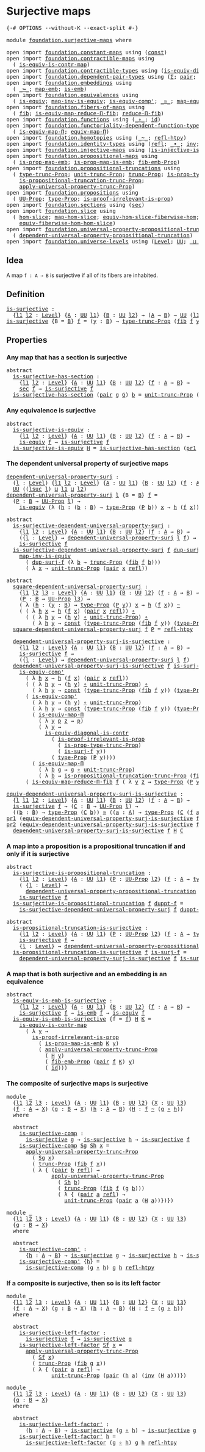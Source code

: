 # Surjective maps

<pre class="Agda"><a id="28" class="Symbol">{-#</a> <a id="32" class="Keyword">OPTIONS</a> <a id="40" class="Pragma">--without-K</a> <a id="52" class="Pragma">--exact-split</a> <a id="66" class="Symbol">#-}</a>

<a id="71" class="Keyword">module</a> <a id="78" href="foundation.surjective-maps.html" class="Module">foundation.surjective-maps</a> <a id="105" class="Keyword">where</a>

<a id="112" class="Keyword">open</a> <a id="117" class="Keyword">import</a> <a id="124" href="foundation.constant-maps.html" class="Module">foundation.constant-maps</a> <a id="149" class="Keyword">using</a> <a id="155" class="Symbol">(</a><a id="156" href="foundation-core.constant-maps.html#203" class="Function">const</a><a id="161" class="Symbol">)</a>
<a id="163" class="Keyword">open</a> <a id="168" class="Keyword">import</a> <a id="175" href="foundation.contractible-maps.html" class="Module">foundation.contractible-maps</a> <a id="204" class="Keyword">using</a>
  <a id="212" class="Symbol">(</a> <a id="214" href="foundation-core.contractible-maps.html#2368" class="Function">is-equiv-is-contr-map</a><a id="235" class="Symbol">)</a>
<a id="237" class="Keyword">open</a> <a id="242" class="Keyword">import</a> <a id="249" href="foundation.contractible-types.html" class="Module">foundation.contractible-types</a> <a id="279" class="Keyword">using</a> <a id="285" class="Symbol">(</a><a id="286" href="foundation.contractible-types.html#7017" class="Function">is-equiv-diagonal-is-contr</a><a id="312" class="Symbol">)</a>
<a id="314" class="Keyword">open</a> <a id="319" class="Keyword">import</a> <a id="326" href="foundation.dependent-pair-types.html" class="Module">foundation.dependent-pair-types</a> <a id="358" class="Keyword">using</a> <a id="364" class="Symbol">(</a><a id="365" href="foundation-core.dependent-pair-types.html#502" class="Record">Σ</a><a id="366" class="Symbol">;</a> <a id="368" href="foundation-core.dependent-pair-types.html#575" class="InductiveConstructor">pair</a><a id="372" class="Symbol">;</a> <a id="374" href="foundation-core.dependent-pair-types.html#592" class="Field">pr1</a><a id="377" class="Symbol">;</a> <a id="379" href="foundation-core.dependent-pair-types.html#604" class="Field">pr2</a><a id="382" class="Symbol">)</a>
<a id="384" class="Keyword">open</a> <a id="389" class="Keyword">import</a> <a id="396" href="foundation.embeddings.html" class="Module">foundation.embeddings</a> <a id="418" class="Keyword">using</a>
  <a id="426" class="Symbol">(</a> <a id="428" href="foundation-core.embeddings.html#1062" class="Function Operator">_↪_</a><a id="431" class="Symbol">;</a> <a id="433" href="foundation-core.embeddings.html#1205" class="Function">map-emb</a><a id="440" class="Symbol">;</a> <a id="442" href="foundation-core.embeddings.html#980" class="Function">is-emb</a><a id="448" class="Symbol">)</a>
<a id="450" class="Keyword">open</a> <a id="455" class="Keyword">import</a> <a id="462" href="foundation.equivalences.html" class="Module">foundation.equivalences</a> <a id="486" class="Keyword">using</a>
  <a id="494" class="Symbol">(</a> <a id="496" href="foundation-core.equivalences.html#1542" class="Function">is-equiv</a><a id="504" class="Symbol">;</a> <a id="506" href="foundation-core.equivalences.html#4173" class="Function">map-inv-is-equiv</a><a id="522" class="Symbol">;</a> <a id="524" href="foundation-core.equivalences.html#7528" class="Function">is-equiv-comp&#39;</a><a id="538" class="Symbol">;</a> <a id="540" href="foundation-core.equivalences.html#1607" class="Function Operator">_≃_</a><a id="543" class="Symbol">;</a> <a id="545" href="foundation-core.equivalences.html#1807" class="Function">map-equiv</a><a id="554" class="Symbol">;</a> <a id="556" href="foundation-core.equivalences.html#7843" class="Function Operator">_∘e_</a><a id="560" class="Symbol">;</a> <a id="562" href="foundation-core.equivalences.html#5707" class="Function">inv-equiv</a><a id="571" class="Symbol">)</a>
<a id="573" class="Keyword">open</a> <a id="578" class="Keyword">import</a> <a id="585" href="foundation.fibers-of-maps.html" class="Module">foundation.fibers-of-maps</a> <a id="611" class="Keyword">using</a>
  <a id="619" class="Symbol">(</a> <a id="621" href="foundation-core.fibers-of-maps.html#928" class="Function">fib</a><a id="624" class="Symbol">;</a> <a id="626" href="foundation.fibers-of-maps.html#2485" class="Function">is-equiv-map-reduce-Π-fib</a><a id="651" class="Symbol">;</a> <a id="653" href="foundation.fibers-of-maps.html#3100" class="Function">reduce-Π-fib</a><a id="665" class="Symbol">)</a>
<a id="667" class="Keyword">open</a> <a id="672" class="Keyword">import</a> <a id="679" href="foundation.functions.html" class="Module">foundation.functions</a> <a id="700" class="Keyword">using</a> <a id="706" class="Symbol">(</a><a id="707" href="foundation-core.functions.html#407" class="Function Operator">_∘_</a><a id="710" class="Symbol">;</a> <a id="712" href="foundation-core.functions.html#309" class="Function">id</a><a id="714" class="Symbol">)</a>
<a id="716" class="Keyword">open</a> <a id="721" class="Keyword">import</a> <a id="728" href="foundation.functoriality-dependent-function-types.html" class="Module">foundation.functoriality-dependent-function-types</a> <a id="778" class="Keyword">using</a>
  <a id="786" class="Symbol">(</a> <a id="788" href="foundation.functoriality-dependent-function-types.html#3309" class="Function">is-equiv-map-Π</a><a id="802" class="Symbol">;</a> <a id="804" href="foundation.functoriality-dependent-function-types.html#3637" class="Function">equiv-map-Π</a><a id="815" class="Symbol">)</a>
<a id="817" class="Keyword">open</a> <a id="822" class="Keyword">import</a> <a id="829" href="foundation.homotopies.html" class="Module">foundation.homotopies</a> <a id="851" class="Keyword">using</a> <a id="857" class="Symbol">(</a><a id="858" href="foundation-core.homotopies.html#467" class="Function Operator">_~_</a><a id="861" class="Symbol">;</a> <a id="863" href="foundation-core.homotopies.html#632" class="Function">refl-htpy</a><a id="872" class="Symbol">)</a>
<a id="874" class="Keyword">open</a> <a id="879" class="Keyword">import</a> <a id="886" href="foundation.identity-types.html" class="Module">foundation.identity-types</a> <a id="912" class="Keyword">using</a> <a id="918" class="Symbol">(</a><a id="919" href="foundation-core.identity-types.html#694" class="InductiveConstructor">refl</a><a id="923" class="Symbol">;</a> <a id="925" href="foundation-core.identity-types.html#1239" class="Function Operator">_∙_</a><a id="928" class="Symbol">;</a> <a id="930" href="foundation-core.identity-types.html#1552" class="Function">inv</a><a id="933" class="Symbol">;</a> <a id="935" href="foundation.identity-types.html#3549" class="Function">equiv-tr</a><a id="943" class="Symbol">)</a>
<a id="945" class="Keyword">open</a> <a id="950" class="Keyword">import</a> <a id="957" href="foundation.injective-maps.html" class="Module">foundation.injective-maps</a> <a id="983" class="Keyword">using</a> <a id="989" class="Symbol">(</a><a id="990" href="foundation.injective-maps.html#3649" class="Function">is-injective-is-emb</a><a id="1009" class="Symbol">)</a>
<a id="1011" class="Keyword">open</a> <a id="1016" class="Keyword">import</a> <a id="1023" href="foundation.propositional-maps.html" class="Module">foundation.propositional-maps</a> <a id="1053" class="Keyword">using</a>
  <a id="1061" class="Symbol">(</a> <a id="1063" href="foundation-core.propositional-maps.html#2339" class="Function">is-prop-map-emb</a><a id="1078" class="Symbol">;</a> <a id="1080" href="foundation-core.propositional-maps.html#1866" class="Function">is-prop-map-is-emb</a><a id="1098" class="Symbol">;</a> <a id="1100" href="foundation-core.propositional-maps.html#2460" class="Function">fib-emb-Prop</a><a id="1112" class="Symbol">)</a>
<a id="1114" class="Keyword">open</a> <a id="1119" class="Keyword">import</a> <a id="1126" href="foundation.propositional-truncations.html" class="Module">foundation.propositional-truncations</a> <a id="1163" class="Keyword">using</a>
  <a id="1171" class="Symbol">(</a> <a id="1173" href="foundation.propositional-truncations.html#1701" class="Postulate">type-trunc-Prop</a><a id="1188" class="Symbol">;</a> <a id="1190" href="foundation.propositional-truncations.html#1756" class="Postulate">unit-trunc-Prop</a><a id="1205" class="Symbol">;</a> <a id="1207" href="foundation.propositional-truncations.html#2133" class="Function">trunc-Prop</a><a id="1217" class="Symbol">;</a> <a id="1219" href="foundation.propositional-truncations.html#1951" class="Function">is-prop-type-trunc-Prop</a><a id="1242" class="Symbol">;</a>
    <a id="1248" href="foundation.propositional-truncations.html#3973" class="Function">is-propositional-truncation-trunc-Prop</a><a id="1286" class="Symbol">;</a>
    <a id="1292" href="foundation.propositional-truncations.html#5148" class="Function">apply-universal-property-trunc-Prop</a><a id="1327" class="Symbol">)</a>
<a id="1329" class="Keyword">open</a> <a id="1334" class="Keyword">import</a> <a id="1341" href="foundation.propositions.html" class="Module">foundation.propositions</a> <a id="1365" class="Keyword">using</a>
  <a id="1373" class="Symbol">(</a> <a id="1375" href="foundation-core.propositions.html#1322" class="Function">UU-Prop</a><a id="1382" class="Symbol">;</a> <a id="1384" href="foundation-core.propositions.html#1424" class="Function">type-Prop</a><a id="1393" class="Symbol">;</a> <a id="1395" href="foundation-core.propositions.html#2978" class="Function">is-proof-irrelevant-is-prop</a><a id="1422" class="Symbol">)</a>
<a id="1424" class="Keyword">open</a> <a id="1429" class="Keyword">import</a> <a id="1436" href="foundation.sections.html" class="Module">foundation.sections</a> <a id="1456" class="Keyword">using</a> <a id="1462" class="Symbol">(</a><a id="1463" href="foundation-core.sections.html#521" class="Function">sec</a><a id="1466" class="Symbol">)</a>
<a id="1468" class="Keyword">open</a> <a id="1473" class="Keyword">import</a> <a id="1480" href="foundation.slice.html" class="Module">foundation.slice</a> <a id="1497" class="Keyword">using</a>
  <a id="1505" class="Symbol">(</a> <a id="1507" href="foundation.slice.html#2960" class="Function">hom-slice</a><a id="1516" class="Symbol">;</a> <a id="1518" href="foundation.slice.html#3136" class="Function">map-hom-slice</a><a id="1531" class="Symbol">;</a> <a id="1533" href="foundation.slice.html#7781" class="Function">equiv-hom-slice-fiberwise-hom</a><a id="1562" class="Symbol">;</a>
    <a id="1568" href="foundation.slice.html#7097" class="Function">equiv-fiberwise-hom-hom-slice</a><a id="1597" class="Symbol">)</a>
<a id="1599" class="Keyword">open</a> <a id="1604" class="Keyword">import</a> <a id="1611" href="foundation.universal-property-propositional-truncation.html" class="Module">foundation.universal-property-propositional-truncation</a> <a id="1666" class="Keyword">using</a>
  <a id="1674" class="Symbol">(</a> <a id="1676" href="foundation.universal-property-propositional-truncation.html#3630" class="Function">dependent-universal-property-propositional-truncation</a><a id="1729" class="Symbol">)</a>
<a id="1731" class="Keyword">open</a> <a id="1736" class="Keyword">import</a> <a id="1743" href="foundation.universe-levels.html" class="Module">foundation.universe-levels</a> <a id="1770" class="Keyword">using</a> <a id="1776" class="Symbol">(</a><a id="1777" href="Agda.Primitive.html#597" class="Postulate">Level</a><a id="1782" class="Symbol">;</a> <a id="1784" href="foundation-core.universe-levels.html#222" class="Primitive">UU</a><a id="1786" class="Symbol">;</a> <a id="1788" href="Agda.Primitive.html#810" class="Primitive Operator">_⊔_</a><a id="1791" class="Symbol">;</a> <a id="1793" href="Agda.Primitive.html#780" class="Primitive">lsuc</a><a id="1797" class="Symbol">)</a>
</pre>
## Idea

A map `f : A → B` is surjective if all of its fibers are inhabited.

## Definition

<pre class="Agda"><a id="is-surjective"></a><a id="1905" href="foundation.surjective-maps.html#1905" class="Function">is-surjective</a> <a id="1919" class="Symbol">:</a>
  <a id="1923" class="Symbol">{</a><a id="1924" href="foundation.surjective-maps.html#1924" class="Bound">l1</a> <a id="1927" href="foundation.surjective-maps.html#1927" class="Bound">l2</a> <a id="1930" class="Symbol">:</a> <a id="1932" href="Agda.Primitive.html#597" class="Postulate">Level</a><a id="1937" class="Symbol">}</a> <a id="1939" class="Symbol">{</a><a id="1940" href="foundation.surjective-maps.html#1940" class="Bound">A</a> <a id="1942" class="Symbol">:</a> <a id="1944" href="foundation-core.universe-levels.html#222" class="Primitive">UU</a> <a id="1947" href="foundation.surjective-maps.html#1924" class="Bound">l1</a><a id="1949" class="Symbol">}</a> <a id="1951" class="Symbol">{</a><a id="1952" href="foundation.surjective-maps.html#1952" class="Bound">B</a> <a id="1954" class="Symbol">:</a> <a id="1956" href="foundation-core.universe-levels.html#222" class="Primitive">UU</a> <a id="1959" href="foundation.surjective-maps.html#1927" class="Bound">l2</a><a id="1961" class="Symbol">}</a> <a id="1963" class="Symbol">→</a> <a id="1965" class="Symbol">(</a><a id="1966" href="foundation.surjective-maps.html#1940" class="Bound">A</a> <a id="1968" class="Symbol">→</a> <a id="1970" href="foundation.surjective-maps.html#1952" class="Bound">B</a><a id="1971" class="Symbol">)</a> <a id="1973" class="Symbol">→</a> <a id="1975" href="foundation-core.universe-levels.html#222" class="Primitive">UU</a> <a id="1978" class="Symbol">(</a><a id="1979" href="foundation.surjective-maps.html#1924" class="Bound">l1</a> <a id="1982" href="Agda.Primitive.html#810" class="Primitive Operator">⊔</a> <a id="1984" href="foundation.surjective-maps.html#1927" class="Bound">l2</a><a id="1986" class="Symbol">)</a>
<a id="1988" href="foundation.surjective-maps.html#1905" class="Function">is-surjective</a> <a id="2002" class="Symbol">{</a><a id="2003" class="Argument">B</a> <a id="2005" class="Symbol">=</a> <a id="2007" href="foundation.surjective-maps.html#2007" class="Bound">B</a><a id="2008" class="Symbol">}</a> <a id="2010" href="foundation.surjective-maps.html#2010" class="Bound">f</a> <a id="2012" class="Symbol">=</a> <a id="2014" class="Symbol">(</a><a id="2015" href="foundation.surjective-maps.html#2015" class="Bound">y</a> <a id="2017" class="Symbol">:</a> <a id="2019" href="foundation.surjective-maps.html#2007" class="Bound">B</a><a id="2020" class="Symbol">)</a> <a id="2022" class="Symbol">→</a> <a id="2024" href="foundation.propositional-truncations.html#1701" class="Postulate">type-trunc-Prop</a> <a id="2040" class="Symbol">(</a><a id="2041" href="foundation-core.fibers-of-maps.html#928" class="Function">fib</a> <a id="2045" href="foundation.surjective-maps.html#2010" class="Bound">f</a> <a id="2047" href="foundation.surjective-maps.html#2015" class="Bound">y</a><a id="2048" class="Symbol">)</a>
</pre>
## Properties

### Any map that has a section is surjective

<pre class="Agda"><a id="2124" class="Keyword">abstract</a>
  <a id="is-surjective-has-section"></a><a id="2135" href="foundation.surjective-maps.html#2135" class="Function">is-surjective-has-section</a> <a id="2161" class="Symbol">:</a>
    <a id="2167" class="Symbol">{</a><a id="2168" href="foundation.surjective-maps.html#2168" class="Bound">l1</a> <a id="2171" href="foundation.surjective-maps.html#2171" class="Bound">l2</a> <a id="2174" class="Symbol">:</a> <a id="2176" href="Agda.Primitive.html#597" class="Postulate">Level</a><a id="2181" class="Symbol">}</a> <a id="2183" class="Symbol">{</a><a id="2184" href="foundation.surjective-maps.html#2184" class="Bound">A</a> <a id="2186" class="Symbol">:</a> <a id="2188" href="foundation-core.universe-levels.html#222" class="Primitive">UU</a> <a id="2191" href="foundation.surjective-maps.html#2168" class="Bound">l1</a><a id="2193" class="Symbol">}</a> <a id="2195" class="Symbol">{</a><a id="2196" href="foundation.surjective-maps.html#2196" class="Bound">B</a> <a id="2198" class="Symbol">:</a> <a id="2200" href="foundation-core.universe-levels.html#222" class="Primitive">UU</a> <a id="2203" href="foundation.surjective-maps.html#2171" class="Bound">l2</a><a id="2205" class="Symbol">}</a> <a id="2207" class="Symbol">{</a><a id="2208" href="foundation.surjective-maps.html#2208" class="Bound">f</a> <a id="2210" class="Symbol">:</a> <a id="2212" href="foundation.surjective-maps.html#2184" class="Bound">A</a> <a id="2214" class="Symbol">→</a> <a id="2216" href="foundation.surjective-maps.html#2196" class="Bound">B</a><a id="2217" class="Symbol">}</a> <a id="2219" class="Symbol">→</a>
    <a id="2225" href="foundation-core.sections.html#521" class="Function">sec</a> <a id="2229" href="foundation.surjective-maps.html#2208" class="Bound">f</a> <a id="2231" class="Symbol">→</a> <a id="2233" href="foundation.surjective-maps.html#1905" class="Function">is-surjective</a> <a id="2247" href="foundation.surjective-maps.html#2208" class="Bound">f</a>
  <a id="2251" href="foundation.surjective-maps.html#2135" class="Function">is-surjective-has-section</a> <a id="2277" class="Symbol">(</a><a id="2278" href="foundation-core.dependent-pair-types.html#575" class="InductiveConstructor">pair</a> <a id="2283" href="foundation.surjective-maps.html#2283" class="Bound">g</a> <a id="2285" href="foundation.surjective-maps.html#2285" class="Bound">G</a><a id="2286" class="Symbol">)</a> <a id="2288" href="foundation.surjective-maps.html#2288" class="Bound">b</a> <a id="2290" class="Symbol">=</a> <a id="2292" href="foundation.propositional-truncations.html#1756" class="Postulate">unit-trunc-Prop</a> <a id="2308" class="Symbol">(</a><a id="2309" href="foundation-core.dependent-pair-types.html#575" class="InductiveConstructor">pair</a> <a id="2314" class="Symbol">(</a><a id="2315" href="foundation.surjective-maps.html#2283" class="Bound">g</a> <a id="2317" href="foundation.surjective-maps.html#2288" class="Bound">b</a><a id="2318" class="Symbol">)</a> <a id="2320" class="Symbol">(</a><a id="2321" href="foundation.surjective-maps.html#2285" class="Bound">G</a> <a id="2323" href="foundation.surjective-maps.html#2288" class="Bound">b</a><a id="2324" class="Symbol">))</a>
</pre>
### Any equivalence is surjective

<pre class="Agda"><a id="2375" class="Keyword">abstract</a>
  <a id="is-surjective-is-equiv"></a><a id="2386" href="foundation.surjective-maps.html#2386" class="Function">is-surjective-is-equiv</a> <a id="2409" class="Symbol">:</a>
    <a id="2415" class="Symbol">{</a><a id="2416" href="foundation.surjective-maps.html#2416" class="Bound">l1</a> <a id="2419" href="foundation.surjective-maps.html#2419" class="Bound">l2</a> <a id="2422" class="Symbol">:</a> <a id="2424" href="Agda.Primitive.html#597" class="Postulate">Level</a><a id="2429" class="Symbol">}</a> <a id="2431" class="Symbol">{</a><a id="2432" href="foundation.surjective-maps.html#2432" class="Bound">A</a> <a id="2434" class="Symbol">:</a> <a id="2436" href="foundation-core.universe-levels.html#222" class="Primitive">UU</a> <a id="2439" href="foundation.surjective-maps.html#2416" class="Bound">l1</a><a id="2441" class="Symbol">}</a> <a id="2443" class="Symbol">{</a><a id="2444" href="foundation.surjective-maps.html#2444" class="Bound">B</a> <a id="2446" class="Symbol">:</a> <a id="2448" href="foundation-core.universe-levels.html#222" class="Primitive">UU</a> <a id="2451" href="foundation.surjective-maps.html#2419" class="Bound">l2</a><a id="2453" class="Symbol">}</a> <a id="2455" class="Symbol">{</a><a id="2456" href="foundation.surjective-maps.html#2456" class="Bound">f</a> <a id="2458" class="Symbol">:</a> <a id="2460" href="foundation.surjective-maps.html#2432" class="Bound">A</a> <a id="2462" class="Symbol">→</a> <a id="2464" href="foundation.surjective-maps.html#2444" class="Bound">B</a><a id="2465" class="Symbol">}</a> <a id="2467" class="Symbol">→</a>
    <a id="2473" href="foundation-core.equivalences.html#1542" class="Function">is-equiv</a> <a id="2482" href="foundation.surjective-maps.html#2456" class="Bound">f</a> <a id="2484" class="Symbol">→</a> <a id="2486" href="foundation.surjective-maps.html#1905" class="Function">is-surjective</a> <a id="2500" href="foundation.surjective-maps.html#2456" class="Bound">f</a>
  <a id="2504" href="foundation.surjective-maps.html#2386" class="Function">is-surjective-is-equiv</a> <a id="2527" href="foundation.surjective-maps.html#2527" class="Bound">H</a> <a id="2529" class="Symbol">=</a> <a id="2531" href="foundation.surjective-maps.html#2135" class="Function">is-surjective-has-section</a> <a id="2557" class="Symbol">(</a><a id="2558" href="foundation-core.dependent-pair-types.html#592" class="Field">pr1</a> <a id="2562" href="foundation.surjective-maps.html#2527" class="Bound">H</a><a id="2563" class="Symbol">)</a>
</pre>
### The dependent universal property of surjective maps

<pre class="Agda"><a id="dependent-universal-property-surj"></a><a id="2631" href="foundation.surjective-maps.html#2631" class="Function">dependent-universal-property-surj</a> <a id="2665" class="Symbol">:</a>
  <a id="2669" class="Symbol">(</a><a id="2670" href="foundation.surjective-maps.html#2670" class="Bound">l</a> <a id="2672" class="Symbol">:</a> <a id="2674" href="Agda.Primitive.html#597" class="Postulate">Level</a><a id="2679" class="Symbol">)</a> <a id="2681" class="Symbol">{</a><a id="2682" href="foundation.surjective-maps.html#2682" class="Bound">l1</a> <a id="2685" href="foundation.surjective-maps.html#2685" class="Bound">l2</a> <a id="2688" class="Symbol">:</a> <a id="2690" href="Agda.Primitive.html#597" class="Postulate">Level</a><a id="2695" class="Symbol">}</a> <a id="2697" class="Symbol">{</a><a id="2698" href="foundation.surjective-maps.html#2698" class="Bound">A</a> <a id="2700" class="Symbol">:</a> <a id="2702" href="foundation-core.universe-levels.html#222" class="Primitive">UU</a> <a id="2705" href="foundation.surjective-maps.html#2682" class="Bound">l1</a><a id="2707" class="Symbol">}</a> <a id="2709" class="Symbol">{</a><a id="2710" href="foundation.surjective-maps.html#2710" class="Bound">B</a> <a id="2712" class="Symbol">:</a> <a id="2714" href="foundation-core.universe-levels.html#222" class="Primitive">UU</a> <a id="2717" href="foundation.surjective-maps.html#2685" class="Bound">l2</a><a id="2719" class="Symbol">}</a> <a id="2721" class="Symbol">(</a><a id="2722" href="foundation.surjective-maps.html#2722" class="Bound">f</a> <a id="2724" class="Symbol">:</a> <a id="2726" href="foundation.surjective-maps.html#2698" class="Bound">A</a> <a id="2728" class="Symbol">→</a> <a id="2730" href="foundation.surjective-maps.html#2710" class="Bound">B</a><a id="2731" class="Symbol">)</a> <a id="2733" class="Symbol">→</a>
  <a id="2737" href="foundation-core.universe-levels.html#222" class="Primitive">UU</a> <a id="2740" class="Symbol">((</a><a id="2742" href="Agda.Primitive.html#780" class="Primitive">lsuc</a> <a id="2747" href="foundation.surjective-maps.html#2670" class="Bound">l</a><a id="2748" class="Symbol">)</a> <a id="2750" href="Agda.Primitive.html#810" class="Primitive Operator">⊔</a> <a id="2752" href="foundation.surjective-maps.html#2682" class="Bound">l1</a> <a id="2755" href="Agda.Primitive.html#810" class="Primitive Operator">⊔</a> <a id="2757" href="foundation.surjective-maps.html#2685" class="Bound">l2</a><a id="2759" class="Symbol">)</a>
<a id="2761" href="foundation.surjective-maps.html#2631" class="Function">dependent-universal-property-surj</a> <a id="2795" href="foundation.surjective-maps.html#2795" class="Bound">l</a> <a id="2797" class="Symbol">{</a><a id="2798" class="Argument">B</a> <a id="2800" class="Symbol">=</a> <a id="2802" href="foundation.surjective-maps.html#2802" class="Bound">B</a><a id="2803" class="Symbol">}</a> <a id="2805" href="foundation.surjective-maps.html#2805" class="Bound">f</a> <a id="2807" class="Symbol">=</a>
  <a id="2811" class="Symbol">(</a><a id="2812" href="foundation.surjective-maps.html#2812" class="Bound">P</a> <a id="2814" class="Symbol">:</a> <a id="2816" href="foundation.surjective-maps.html#2802" class="Bound">B</a> <a id="2818" class="Symbol">→</a> <a id="2820" href="foundation-core.propositions.html#1322" class="Function">UU-Prop</a> <a id="2828" href="foundation.surjective-maps.html#2795" class="Bound">l</a><a id="2829" class="Symbol">)</a> <a id="2831" class="Symbol">→</a>
    <a id="2837" href="foundation-core.equivalences.html#1542" class="Function">is-equiv</a> <a id="2846" class="Symbol">(λ</a> <a id="2849" class="Symbol">(</a><a id="2850" href="foundation.surjective-maps.html#2850" class="Bound">h</a> <a id="2852" class="Symbol">:</a> <a id="2854" class="Symbol">(</a><a id="2855" href="foundation.surjective-maps.html#2855" class="Bound">b</a> <a id="2857" class="Symbol">:</a> <a id="2859" href="foundation.surjective-maps.html#2802" class="Bound">B</a><a id="2860" class="Symbol">)</a> <a id="2862" class="Symbol">→</a> <a id="2864" href="foundation-core.propositions.html#1424" class="Function">type-Prop</a> <a id="2874" class="Symbol">(</a><a id="2875" href="foundation.surjective-maps.html#2812" class="Bound">P</a> <a id="2877" href="foundation.surjective-maps.html#2855" class="Bound">b</a><a id="2878" class="Symbol">))</a> <a id="2881" href="foundation.surjective-maps.html#2881" class="Bound">x</a> <a id="2883" class="Symbol">→</a> <a id="2885" href="foundation.surjective-maps.html#2850" class="Bound">h</a> <a id="2887" class="Symbol">(</a><a id="2888" href="foundation.surjective-maps.html#2805" class="Bound">f</a> <a id="2890" href="foundation.surjective-maps.html#2881" class="Bound">x</a><a id="2891" class="Symbol">))</a>

<a id="2895" class="Keyword">abstract</a>
  <a id="is-surjective-dependent-universal-property-surj"></a><a id="2906" href="foundation.surjective-maps.html#2906" class="Function">is-surjective-dependent-universal-property-surj</a> <a id="2954" class="Symbol">:</a>
    <a id="2960" class="Symbol">{</a><a id="2961" href="foundation.surjective-maps.html#2961" class="Bound">l1</a> <a id="2964" href="foundation.surjective-maps.html#2964" class="Bound">l2</a> <a id="2967" class="Symbol">:</a> <a id="2969" href="Agda.Primitive.html#597" class="Postulate">Level</a><a id="2974" class="Symbol">}</a> <a id="2976" class="Symbol">{</a><a id="2977" href="foundation.surjective-maps.html#2977" class="Bound">A</a> <a id="2979" class="Symbol">:</a> <a id="2981" href="foundation-core.universe-levels.html#222" class="Primitive">UU</a> <a id="2984" href="foundation.surjective-maps.html#2961" class="Bound">l1</a><a id="2986" class="Symbol">}</a> <a id="2988" class="Symbol">{</a><a id="2989" href="foundation.surjective-maps.html#2989" class="Bound">B</a> <a id="2991" class="Symbol">:</a> <a id="2993" href="foundation-core.universe-levels.html#222" class="Primitive">UU</a> <a id="2996" href="foundation.surjective-maps.html#2964" class="Bound">l2</a><a id="2998" class="Symbol">}</a> <a id="3000" class="Symbol">(</a><a id="3001" href="foundation.surjective-maps.html#3001" class="Bound">f</a> <a id="3003" class="Symbol">:</a> <a id="3005" href="foundation.surjective-maps.html#2977" class="Bound">A</a> <a id="3007" class="Symbol">→</a> <a id="3009" href="foundation.surjective-maps.html#2989" class="Bound">B</a><a id="3010" class="Symbol">)</a> <a id="3012" class="Symbol">→</a>
    <a id="3018" class="Symbol">({</a><a id="3020" href="foundation.surjective-maps.html#3020" class="Bound">l</a> <a id="3022" class="Symbol">:</a> <a id="3024" href="Agda.Primitive.html#597" class="Postulate">Level</a><a id="3029" class="Symbol">}</a> <a id="3031" class="Symbol">→</a> <a id="3033" href="foundation.surjective-maps.html#2631" class="Function">dependent-universal-property-surj</a> <a id="3067" href="foundation.surjective-maps.html#3020" class="Bound">l</a> <a id="3069" href="foundation.surjective-maps.html#3001" class="Bound">f</a><a id="3070" class="Symbol">)</a> <a id="3072" class="Symbol">→</a>
    <a id="3078" href="foundation.surjective-maps.html#1905" class="Function">is-surjective</a> <a id="3092" href="foundation.surjective-maps.html#3001" class="Bound">f</a>
  <a id="3096" href="foundation.surjective-maps.html#2906" class="Function">is-surjective-dependent-universal-property-surj</a> <a id="3144" href="foundation.surjective-maps.html#3144" class="Bound">f</a> <a id="3146" href="foundation.surjective-maps.html#3146" class="Bound">dup-surj-f</a> <a id="3157" class="Symbol">=</a>
    <a id="3163" href="foundation-core.equivalences.html#4173" class="Function">map-inv-is-equiv</a>
      <a id="3186" class="Symbol">(</a> <a id="3188" href="foundation.surjective-maps.html#3146" class="Bound">dup-surj-f</a> <a id="3199" class="Symbol">(λ</a> <a id="3202" href="foundation.surjective-maps.html#3202" class="Bound">b</a> <a id="3204" class="Symbol">→</a> <a id="3206" href="foundation.propositional-truncations.html#2133" class="Function">trunc-Prop</a> <a id="3217" class="Symbol">(</a><a id="3218" href="foundation-core.fibers-of-maps.html#928" class="Function">fib</a> <a id="3222" href="foundation.surjective-maps.html#3144" class="Bound">f</a> <a id="3224" href="foundation.surjective-maps.html#3202" class="Bound">b</a><a id="3225" class="Symbol">)))</a>
      <a id="3235" class="Symbol">(</a> <a id="3237" class="Symbol">λ</a> <a id="3239" href="foundation.surjective-maps.html#3239" class="Bound">x</a> <a id="3241" class="Symbol">→</a> <a id="3243" href="foundation.propositional-truncations.html#1756" class="Postulate">unit-trunc-Prop</a> <a id="3259" class="Symbol">(</a><a id="3260" href="foundation-core.dependent-pair-types.html#575" class="InductiveConstructor">pair</a> <a id="3265" href="foundation.surjective-maps.html#3239" class="Bound">x</a> <a id="3267" href="foundation-core.identity-types.html#694" class="InductiveConstructor">refl</a><a id="3271" class="Symbol">))</a>

<a id="3275" class="Keyword">abstract</a>
  <a id="square-dependent-universal-property-surj"></a><a id="3286" href="foundation.surjective-maps.html#3286" class="Function">square-dependent-universal-property-surj</a> <a id="3327" class="Symbol">:</a>
    <a id="3333" class="Symbol">{</a><a id="3334" href="foundation.surjective-maps.html#3334" class="Bound">l1</a> <a id="3337" href="foundation.surjective-maps.html#3337" class="Bound">l2</a> <a id="3340" href="foundation.surjective-maps.html#3340" class="Bound">l3</a> <a id="3343" class="Symbol">:</a> <a id="3345" href="Agda.Primitive.html#597" class="Postulate">Level</a><a id="3350" class="Symbol">}</a> <a id="3352" class="Symbol">{</a><a id="3353" href="foundation.surjective-maps.html#3353" class="Bound">A</a> <a id="3355" class="Symbol">:</a> <a id="3357" href="foundation-core.universe-levels.html#222" class="Primitive">UU</a> <a id="3360" href="foundation.surjective-maps.html#3334" class="Bound">l1</a><a id="3362" class="Symbol">}</a> <a id="3364" class="Symbol">{</a><a id="3365" href="foundation.surjective-maps.html#3365" class="Bound">B</a> <a id="3367" class="Symbol">:</a> <a id="3369" href="foundation-core.universe-levels.html#222" class="Primitive">UU</a> <a id="3372" href="foundation.surjective-maps.html#3337" class="Bound">l2</a><a id="3374" class="Symbol">}</a> <a id="3376" class="Symbol">(</a><a id="3377" href="foundation.surjective-maps.html#3377" class="Bound">f</a> <a id="3379" class="Symbol">:</a> <a id="3381" href="foundation.surjective-maps.html#3353" class="Bound">A</a> <a id="3383" class="Symbol">→</a> <a id="3385" href="foundation.surjective-maps.html#3365" class="Bound">B</a><a id="3386" class="Symbol">)</a> <a id="3388" class="Symbol">→</a>
    <a id="3394" class="Symbol">(</a><a id="3395" href="foundation.surjective-maps.html#3395" class="Bound">P</a> <a id="3397" class="Symbol">:</a> <a id="3399" href="foundation.surjective-maps.html#3365" class="Bound">B</a> <a id="3401" class="Symbol">→</a> <a id="3403" href="foundation-core.propositions.html#1322" class="Function">UU-Prop</a> <a id="3411" href="foundation.surjective-maps.html#3340" class="Bound">l3</a><a id="3413" class="Symbol">)</a> <a id="3415" class="Symbol">→</a>
    <a id="3421" class="Symbol">(</a> <a id="3423" class="Symbol">λ</a> <a id="3425" class="Symbol">(</a><a id="3426" href="foundation.surjective-maps.html#3426" class="Bound">h</a> <a id="3428" class="Symbol">:</a> <a id="3430" class="Symbol">(</a><a id="3431" href="foundation.surjective-maps.html#3431" class="Bound">y</a> <a id="3433" class="Symbol">:</a> <a id="3435" href="foundation.surjective-maps.html#3365" class="Bound">B</a><a id="3436" class="Symbol">)</a> <a id="3438" class="Symbol">→</a> <a id="3440" href="foundation-core.propositions.html#1424" class="Function">type-Prop</a> <a id="3450" class="Symbol">(</a><a id="3451" href="foundation.surjective-maps.html#3395" class="Bound">P</a> <a id="3453" href="foundation.surjective-maps.html#3431" class="Bound">y</a><a id="3454" class="Symbol">))</a> <a id="3457" href="foundation.surjective-maps.html#3457" class="Bound">x</a> <a id="3459" class="Symbol">→</a> <a id="3461" href="foundation.surjective-maps.html#3426" class="Bound">h</a> <a id="3463" class="Symbol">(</a><a id="3464" href="foundation.surjective-maps.html#3377" class="Bound">f</a> <a id="3466" href="foundation.surjective-maps.html#3457" class="Bound">x</a><a id="3467" class="Symbol">))</a> <a id="3470" href="foundation-core.homotopies.html#467" class="Function Operator">~</a>
    <a id="3476" class="Symbol">(</a> <a id="3478" class="Symbol">(</a> <a id="3480" class="Symbol">λ</a> <a id="3482" href="foundation.surjective-maps.html#3482" class="Bound">h</a> <a id="3484" href="foundation.surjective-maps.html#3484" class="Bound">x</a> <a id="3486" class="Symbol">→</a> <a id="3488" href="foundation.surjective-maps.html#3482" class="Bound">h</a> <a id="3490" class="Symbol">(</a><a id="3491" href="foundation.surjective-maps.html#3377" class="Bound">f</a> <a id="3493" href="foundation.surjective-maps.html#3484" class="Bound">x</a><a id="3494" class="Symbol">)</a> <a id="3496" class="Symbol">(</a><a id="3497" href="foundation-core.dependent-pair-types.html#575" class="InductiveConstructor">pair</a> <a id="3502" href="foundation.surjective-maps.html#3484" class="Bound">x</a> <a id="3504" href="foundation-core.identity-types.html#694" class="InductiveConstructor">refl</a><a id="3508" class="Symbol">))</a> <a id="3511" href="foundation-core.functions.html#407" class="Function Operator">∘</a>
      <a id="3519" class="Symbol">(</a> <a id="3521" class="Symbol">(</a> <a id="3523" class="Symbol">λ</a> <a id="3525" href="foundation.surjective-maps.html#3525" class="Bound">h</a> <a id="3527" href="foundation.surjective-maps.html#3527" class="Bound">y</a> <a id="3529" class="Symbol">→</a> <a id="3531" class="Symbol">(</a><a id="3532" href="foundation.surjective-maps.html#3525" class="Bound">h</a> <a id="3534" href="foundation.surjective-maps.html#3527" class="Bound">y</a><a id="3535" class="Symbol">)</a> <a id="3537" href="foundation-core.functions.html#407" class="Function Operator">∘</a> <a id="3539" href="foundation.propositional-truncations.html#1756" class="Postulate">unit-trunc-Prop</a><a id="3554" class="Symbol">)</a> <a id="3556" href="foundation-core.functions.html#407" class="Function Operator">∘</a>
        <a id="3566" class="Symbol">(</a> <a id="3568" class="Symbol">λ</a> <a id="3570" href="foundation.surjective-maps.html#3570" class="Bound">h</a> <a id="3572" href="foundation.surjective-maps.html#3572" class="Bound">y</a> <a id="3574" class="Symbol">→</a> <a id="3576" href="foundation-core.constant-maps.html#203" class="Function">const</a> <a id="3582" class="Symbol">(</a><a id="3583" href="foundation.propositional-truncations.html#1701" class="Postulate">type-trunc-Prop</a> <a id="3599" class="Symbol">(</a><a id="3600" href="foundation-core.fibers-of-maps.html#928" class="Function">fib</a> <a id="3604" href="foundation.surjective-maps.html#3377" class="Bound">f</a> <a id="3606" href="foundation.surjective-maps.html#3572" class="Bound">y</a><a id="3607" class="Symbol">))</a> <a id="3610" class="Symbol">(</a><a id="3611" href="foundation-core.propositions.html#1424" class="Function">type-Prop</a> <a id="3621" class="Symbol">(</a><a id="3622" href="foundation.surjective-maps.html#3395" class="Bound">P</a> <a id="3624" href="foundation.surjective-maps.html#3572" class="Bound">y</a><a id="3625" class="Symbol">))</a> <a id="3628" class="Symbol">(</a><a id="3629" href="foundation.surjective-maps.html#3570" class="Bound">h</a> <a id="3631" href="foundation.surjective-maps.html#3572" class="Bound">y</a><a id="3632" class="Symbol">))))</a>
  <a id="3639" href="foundation.surjective-maps.html#3286" class="Function">square-dependent-universal-property-surj</a> <a id="3680" href="foundation.surjective-maps.html#3680" class="Bound">f</a> <a id="3682" href="foundation.surjective-maps.html#3682" class="Bound">P</a> <a id="3684" class="Symbol">=</a> <a id="3686" href="foundation-core.homotopies.html#632" class="Function">refl-htpy</a>

  <a id="dependent-universal-property-surj-is-surjective"></a><a id="3699" href="foundation.surjective-maps.html#3699" class="Function">dependent-universal-property-surj-is-surjective</a> <a id="3747" class="Symbol">:</a>
    <a id="3753" class="Symbol">{</a><a id="3754" href="foundation.surjective-maps.html#3754" class="Bound">l1</a> <a id="3757" href="foundation.surjective-maps.html#3757" class="Bound">l2</a> <a id="3760" class="Symbol">:</a> <a id="3762" href="Agda.Primitive.html#597" class="Postulate">Level</a><a id="3767" class="Symbol">}</a> <a id="3769" class="Symbol">{</a><a id="3770" href="foundation.surjective-maps.html#3770" class="Bound">A</a> <a id="3772" class="Symbol">:</a> <a id="3774" href="foundation-core.universe-levels.html#222" class="Primitive">UU</a> <a id="3777" href="foundation.surjective-maps.html#3754" class="Bound">l1</a><a id="3779" class="Symbol">}</a> <a id="3781" class="Symbol">{</a><a id="3782" href="foundation.surjective-maps.html#3782" class="Bound">B</a> <a id="3784" class="Symbol">:</a> <a id="3786" href="foundation-core.universe-levels.html#222" class="Primitive">UU</a> <a id="3789" href="foundation.surjective-maps.html#3757" class="Bound">l2</a><a id="3791" class="Symbol">}</a> <a id="3793" class="Symbol">(</a><a id="3794" href="foundation.surjective-maps.html#3794" class="Bound">f</a> <a id="3796" class="Symbol">:</a> <a id="3798" href="foundation.surjective-maps.html#3770" class="Bound">A</a> <a id="3800" class="Symbol">→</a> <a id="3802" href="foundation.surjective-maps.html#3782" class="Bound">B</a><a id="3803" class="Symbol">)</a> <a id="3805" class="Symbol">→</a>
    <a id="3811" href="foundation.surjective-maps.html#1905" class="Function">is-surjective</a> <a id="3825" href="foundation.surjective-maps.html#3794" class="Bound">f</a> <a id="3827" class="Symbol">→</a>
    <a id="3833" class="Symbol">({</a><a id="3835" href="foundation.surjective-maps.html#3835" class="Bound">l</a> <a id="3837" class="Symbol">:</a> <a id="3839" href="Agda.Primitive.html#597" class="Postulate">Level</a><a id="3844" class="Symbol">}</a> <a id="3846" class="Symbol">→</a> <a id="3848" href="foundation.surjective-maps.html#2631" class="Function">dependent-universal-property-surj</a> <a id="3882" href="foundation.surjective-maps.html#3835" class="Bound">l</a> <a id="3884" href="foundation.surjective-maps.html#3794" class="Bound">f</a><a id="3885" class="Symbol">)</a>
  <a id="3889" href="foundation.surjective-maps.html#3699" class="Function">dependent-universal-property-surj-is-surjective</a> <a id="3937" href="foundation.surjective-maps.html#3937" class="Bound">f</a> <a id="3939" href="foundation.surjective-maps.html#3939" class="Bound">is-surj-f</a> <a id="3949" href="foundation.surjective-maps.html#3949" class="Bound">P</a> <a id="3951" class="Symbol">=</a>
    <a id="3957" href="foundation-core.equivalences.html#7528" class="Function">is-equiv-comp&#39;</a>
      <a id="3978" class="Symbol">(</a> <a id="3980" class="Symbol">λ</a> <a id="3982" href="foundation.surjective-maps.html#3982" class="Bound">h</a> <a id="3984" href="foundation.surjective-maps.html#3984" class="Bound">x</a> <a id="3986" class="Symbol">→</a> <a id="3988" href="foundation.surjective-maps.html#3982" class="Bound">h</a> <a id="3990" class="Symbol">(</a><a id="3991" href="foundation.surjective-maps.html#3937" class="Bound">f</a> <a id="3993" href="foundation.surjective-maps.html#3984" class="Bound">x</a><a id="3994" class="Symbol">)</a> <a id="3996" class="Symbol">(</a><a id="3997" href="foundation-core.dependent-pair-types.html#575" class="InductiveConstructor">pair</a> <a id="4002" href="foundation.surjective-maps.html#3984" class="Bound">x</a> <a id="4004" href="foundation-core.identity-types.html#694" class="InductiveConstructor">refl</a><a id="4008" class="Symbol">))</a>
      <a id="4017" class="Symbol">(</a> <a id="4019" class="Symbol">(</a> <a id="4021" class="Symbol">λ</a> <a id="4023" href="foundation.surjective-maps.html#4023" class="Bound">h</a> <a id="4025" href="foundation.surjective-maps.html#4025" class="Bound">y</a> <a id="4027" class="Symbol">→</a> <a id="4029" class="Symbol">(</a><a id="4030" href="foundation.surjective-maps.html#4023" class="Bound">h</a> <a id="4032" href="foundation.surjective-maps.html#4025" class="Bound">y</a><a id="4033" class="Symbol">)</a> <a id="4035" href="foundation-core.functions.html#407" class="Function Operator">∘</a> <a id="4037" href="foundation.propositional-truncations.html#1756" class="Postulate">unit-trunc-Prop</a><a id="4052" class="Symbol">)</a> <a id="4054" href="foundation-core.functions.html#407" class="Function Operator">∘</a>
        <a id="4064" class="Symbol">(</a> <a id="4066" class="Symbol">λ</a> <a id="4068" href="foundation.surjective-maps.html#4068" class="Bound">h</a> <a id="4070" href="foundation.surjective-maps.html#4070" class="Bound">y</a> <a id="4072" class="Symbol">→</a> <a id="4074" href="foundation-core.constant-maps.html#203" class="Function">const</a> <a id="4080" class="Symbol">(</a><a id="4081" href="foundation.propositional-truncations.html#1701" class="Postulate">type-trunc-Prop</a> <a id="4097" class="Symbol">(</a><a id="4098" href="foundation-core.fibers-of-maps.html#928" class="Function">fib</a> <a id="4102" href="foundation.surjective-maps.html#3937" class="Bound">f</a> <a id="4104" href="foundation.surjective-maps.html#4070" class="Bound">y</a><a id="4105" class="Symbol">))</a> <a id="4108" class="Symbol">(</a><a id="4109" href="foundation-core.propositions.html#1424" class="Function">type-Prop</a> <a id="4119" class="Symbol">(</a><a id="4120" href="foundation.surjective-maps.html#3949" class="Bound">P</a> <a id="4122" href="foundation.surjective-maps.html#4070" class="Bound">y</a><a id="4123" class="Symbol">))</a> <a id="4126" class="Symbol">(</a><a id="4127" href="foundation.surjective-maps.html#4068" class="Bound">h</a> <a id="4129" href="foundation.surjective-maps.html#4070" class="Bound">y</a><a id="4130" class="Symbol">)))</a>
      <a id="4140" class="Symbol">(</a> <a id="4142" href="foundation-core.equivalences.html#7528" class="Function">is-equiv-comp&#39;</a>
        <a id="4165" class="Symbol">(</a> <a id="4167" class="Symbol">λ</a> <a id="4169" href="foundation.surjective-maps.html#4169" class="Bound">h</a> <a id="4171" href="foundation.surjective-maps.html#4171" class="Bound">y</a> <a id="4173" class="Symbol">→</a> <a id="4175" class="Symbol">(</a><a id="4176" href="foundation.surjective-maps.html#4169" class="Bound">h</a> <a id="4178" href="foundation.surjective-maps.html#4171" class="Bound">y</a><a id="4179" class="Symbol">)</a> <a id="4181" href="foundation-core.functions.html#407" class="Function Operator">∘</a> <a id="4183" href="foundation.propositional-truncations.html#1756" class="Postulate">unit-trunc-Prop</a><a id="4198" class="Symbol">)</a>
        <a id="4208" class="Symbol">(</a> <a id="4210" class="Symbol">λ</a> <a id="4212" href="foundation.surjective-maps.html#4212" class="Bound">h</a> <a id="4214" href="foundation.surjective-maps.html#4214" class="Bound">y</a> <a id="4216" class="Symbol">→</a> <a id="4218" href="foundation-core.constant-maps.html#203" class="Function">const</a> <a id="4224" class="Symbol">(</a><a id="4225" href="foundation.propositional-truncations.html#1701" class="Postulate">type-trunc-Prop</a> <a id="4241" class="Symbol">(</a><a id="4242" href="foundation-core.fibers-of-maps.html#928" class="Function">fib</a> <a id="4246" href="foundation.surjective-maps.html#3937" class="Bound">f</a> <a id="4248" href="foundation.surjective-maps.html#4214" class="Bound">y</a><a id="4249" class="Symbol">))</a> <a id="4252" class="Symbol">(</a><a id="4253" href="foundation-core.propositions.html#1424" class="Function">type-Prop</a> <a id="4263" class="Symbol">(</a><a id="4264" href="foundation.surjective-maps.html#3949" class="Bound">P</a> <a id="4266" href="foundation.surjective-maps.html#4214" class="Bound">y</a><a id="4267" class="Symbol">))</a> <a id="4270" class="Symbol">(</a><a id="4271" href="foundation.surjective-maps.html#4212" class="Bound">h</a> <a id="4273" href="foundation.surjective-maps.html#4214" class="Bound">y</a><a id="4274" class="Symbol">))</a>
        <a id="4285" class="Symbol">(</a> <a id="4287" href="foundation.functoriality-dependent-function-types.html#3309" class="Function">is-equiv-map-Π</a>
          <a id="4312" class="Symbol">(</a> <a id="4314" class="Symbol">λ</a> <a id="4316" href="foundation.surjective-maps.html#4316" class="Bound">y</a> <a id="4318" href="foundation.surjective-maps.html#4318" class="Bound">p</a> <a id="4320" href="foundation.surjective-maps.html#4320" class="Bound">z</a> <a id="4322" class="Symbol">→</a> <a id="4324" href="foundation.surjective-maps.html#4318" class="Bound">p</a><a id="4325" class="Symbol">)</a>
          <a id="4337" class="Symbol">(</a> <a id="4339" class="Symbol">λ</a> <a id="4341" href="foundation.surjective-maps.html#4341" class="Bound">y</a> <a id="4343" class="Symbol">→</a>
            <a id="4357" href="foundation.contractible-types.html#7017" class="Function">is-equiv-diagonal-is-contr</a>
              <a id="4398" class="Symbol">(</a> <a id="4400" href="foundation-core.propositions.html#2978" class="Function">is-proof-irrelevant-is-prop</a>
                <a id="4444" class="Symbol">(</a> <a id="4446" href="foundation.propositional-truncations.html#1951" class="Function">is-prop-type-trunc-Prop</a><a id="4469" class="Symbol">)</a>
                <a id="4487" class="Symbol">(</a> <a id="4489" href="foundation.surjective-maps.html#3939" class="Bound">is-surj-f</a> <a id="4499" href="foundation.surjective-maps.html#4341" class="Bound">y</a><a id="4500" class="Symbol">))</a>
              <a id="4517" class="Symbol">(</a> <a id="4519" href="foundation-core.propositions.html#1424" class="Function">type-Prop</a> <a id="4529" class="Symbol">(</a><a id="4530" href="foundation.surjective-maps.html#3949" class="Bound">P</a> <a id="4532" href="foundation.surjective-maps.html#4341" class="Bound">y</a><a id="4533" class="Symbol">))))</a>
        <a id="4546" class="Symbol">(</a> <a id="4548" href="foundation.functoriality-dependent-function-types.html#3309" class="Function">is-equiv-map-Π</a>
          <a id="4573" class="Symbol">(</a> <a id="4575" class="Symbol">λ</a> <a id="4577" href="foundation.surjective-maps.html#4577" class="Bound">b</a> <a id="4579" href="foundation.surjective-maps.html#4579" class="Bound">g</a> <a id="4581" class="Symbol">→</a> <a id="4583" href="foundation.surjective-maps.html#4579" class="Bound">g</a> <a id="4585" href="foundation-core.functions.html#407" class="Function Operator">∘</a> <a id="4587" href="foundation.propositional-truncations.html#1756" class="Postulate">unit-trunc-Prop</a><a id="4602" class="Symbol">)</a>
          <a id="4614" class="Symbol">(</a> <a id="4616" class="Symbol">λ</a> <a id="4618" href="foundation.surjective-maps.html#4618" class="Bound">b</a> <a id="4620" class="Symbol">→</a> <a id="4622" href="foundation.propositional-truncations.html#3973" class="Function">is-propositional-truncation-trunc-Prop</a> <a id="4661" class="Symbol">(</a><a id="4662" href="foundation-core.fibers-of-maps.html#928" class="Function">fib</a> <a id="4666" href="foundation.surjective-maps.html#3937" class="Bound">f</a> <a id="4668" href="foundation.surjective-maps.html#4618" class="Bound">b</a><a id="4669" class="Symbol">)</a> <a id="4671" class="Symbol">(</a><a id="4672" href="foundation.surjective-maps.html#3949" class="Bound">P</a> <a id="4674" href="foundation.surjective-maps.html#4618" class="Bound">b</a><a id="4675" class="Symbol">))))</a>
      <a id="4686" class="Symbol">(</a> <a id="4688" href="foundation.fibers-of-maps.html#2485" class="Function">is-equiv-map-reduce-Π-fib</a> <a id="4714" href="foundation.surjective-maps.html#3937" class="Bound">f</a> <a id="4716" class="Symbol">(</a> <a id="4718" class="Symbol">λ</a> <a id="4720" href="foundation.surjective-maps.html#4720" class="Bound">y</a> <a id="4722" href="foundation.surjective-maps.html#4722" class="Bound">z</a> <a id="4724" class="Symbol">→</a> <a id="4726" href="foundation-core.propositions.html#1424" class="Function">type-Prop</a> <a id="4736" class="Symbol">(</a><a id="4737" href="foundation.surjective-maps.html#3949" class="Bound">P</a> <a id="4739" href="foundation.surjective-maps.html#4720" class="Bound">y</a><a id="4740" class="Symbol">)))</a>

<a id="equiv-dependent-universal-property-surj-is-surjective"></a><a id="4745" href="foundation.surjective-maps.html#4745" class="Function">equiv-dependent-universal-property-surj-is-surjective</a> <a id="4799" class="Symbol">:</a>
  <a id="4803" class="Symbol">{</a><a id="4804" href="foundation.surjective-maps.html#4804" class="Bound">l</a> <a id="4806" href="foundation.surjective-maps.html#4806" class="Bound">l1</a> <a id="4809" href="foundation.surjective-maps.html#4809" class="Bound">l2</a> <a id="4812" class="Symbol">:</a> <a id="4814" href="Agda.Primitive.html#597" class="Postulate">Level</a><a id="4819" class="Symbol">}</a> <a id="4821" class="Symbol">{</a><a id="4822" href="foundation.surjective-maps.html#4822" class="Bound">A</a> <a id="4824" class="Symbol">:</a> <a id="4826" href="foundation-core.universe-levels.html#222" class="Primitive">UU</a> <a id="4829" href="foundation.surjective-maps.html#4806" class="Bound">l1</a><a id="4831" class="Symbol">}</a> <a id="4833" class="Symbol">{</a><a id="4834" href="foundation.surjective-maps.html#4834" class="Bound">B</a> <a id="4836" class="Symbol">:</a> <a id="4838" href="foundation-core.universe-levels.html#222" class="Primitive">UU</a> <a id="4841" href="foundation.surjective-maps.html#4809" class="Bound">l2</a><a id="4843" class="Symbol">}</a> <a id="4845" class="Symbol">(</a><a id="4846" href="foundation.surjective-maps.html#4846" class="Bound">f</a> <a id="4848" class="Symbol">:</a> <a id="4850" href="foundation.surjective-maps.html#4822" class="Bound">A</a> <a id="4852" class="Symbol">→</a> <a id="4854" href="foundation.surjective-maps.html#4834" class="Bound">B</a><a id="4855" class="Symbol">)</a> <a id="4857" class="Symbol">→</a>
  <a id="4861" href="foundation.surjective-maps.html#1905" class="Function">is-surjective</a> <a id="4875" href="foundation.surjective-maps.html#4846" class="Bound">f</a> <a id="4877" class="Symbol">→</a> <a id="4879" class="Symbol">(</a><a id="4880" href="foundation.surjective-maps.html#4880" class="Bound">C</a> <a id="4882" class="Symbol">:</a> <a id="4884" href="foundation.surjective-maps.html#4834" class="Bound">B</a> <a id="4886" class="Symbol">→</a> <a id="4888" href="foundation-core.propositions.html#1322" class="Function">UU-Prop</a> <a id="4896" href="foundation.surjective-maps.html#4804" class="Bound">l</a><a id="4897" class="Symbol">)</a> <a id="4899" class="Symbol">→</a>
  <a id="4903" class="Symbol">((</a><a id="4905" href="foundation.surjective-maps.html#4905" class="Bound">b</a> <a id="4907" class="Symbol">:</a> <a id="4909" href="foundation.surjective-maps.html#4834" class="Bound">B</a><a id="4910" class="Symbol">)</a> <a id="4912" class="Symbol">→</a> <a id="4914" href="foundation-core.propositions.html#1424" class="Function">type-Prop</a> <a id="4924" class="Symbol">(</a><a id="4925" href="foundation.surjective-maps.html#4880" class="Bound">C</a> <a id="4927" href="foundation.surjective-maps.html#4905" class="Bound">b</a><a id="4928" class="Symbol">))</a> <a id="4931" href="foundation-core.equivalences.html#1607" class="Function Operator">≃</a> <a id="4933" class="Symbol">((</a><a id="4935" href="foundation.surjective-maps.html#4935" class="Bound">a</a> <a id="4937" class="Symbol">:</a> <a id="4939" href="foundation.surjective-maps.html#4822" class="Bound">A</a><a id="4940" class="Symbol">)</a> <a id="4942" class="Symbol">→</a> <a id="4944" href="foundation-core.propositions.html#1424" class="Function">type-Prop</a> <a id="4954" class="Symbol">(</a><a id="4955" href="foundation.surjective-maps.html#4880" class="Bound">C</a> <a id="4957" class="Symbol">(</a><a id="4958" href="foundation.surjective-maps.html#4846" class="Bound">f</a> <a id="4960" href="foundation.surjective-maps.html#4935" class="Bound">a</a><a id="4961" class="Symbol">)))</a>
<a id="4965" href="foundation-core.dependent-pair-types.html#592" class="Field">pr1</a> <a id="4969" class="Symbol">(</a><a id="4970" href="foundation.surjective-maps.html#4745" class="Function">equiv-dependent-universal-property-surj-is-surjective</a> <a id="5024" href="foundation.surjective-maps.html#5024" class="Bound">f</a> <a id="5026" href="foundation.surjective-maps.html#5026" class="Bound">H</a> <a id="5028" href="foundation.surjective-maps.html#5028" class="Bound">C</a><a id="5029" class="Symbol">)</a> <a id="5031" href="foundation.surjective-maps.html#5031" class="Bound">h</a> <a id="5033" href="foundation.surjective-maps.html#5033" class="Bound">x</a> <a id="5035" class="Symbol">=</a> <a id="5037" href="foundation.surjective-maps.html#5031" class="Bound">h</a> <a id="5039" class="Symbol">(</a><a id="5040" href="foundation.surjective-maps.html#5024" class="Bound">f</a> <a id="5042" href="foundation.surjective-maps.html#5033" class="Bound">x</a><a id="5043" class="Symbol">)</a>
<a id="5045" href="foundation-core.dependent-pair-types.html#604" class="Field">pr2</a> <a id="5049" class="Symbol">(</a><a id="5050" href="foundation.surjective-maps.html#4745" class="Function">equiv-dependent-universal-property-surj-is-surjective</a> <a id="5104" href="foundation.surjective-maps.html#5104" class="Bound">f</a> <a id="5106" href="foundation.surjective-maps.html#5106" class="Bound">H</a> <a id="5108" href="foundation.surjective-maps.html#5108" class="Bound">C</a><a id="5109" class="Symbol">)</a> <a id="5111" class="Symbol">=</a>
  <a id="5115" href="foundation.surjective-maps.html#3699" class="Function">dependent-universal-property-surj-is-surjective</a> <a id="5163" href="foundation.surjective-maps.html#5104" class="Bound">f</a> <a id="5165" href="foundation.surjective-maps.html#5106" class="Bound">H</a> <a id="5167" href="foundation.surjective-maps.html#5108" class="Bound">C</a>
</pre>
### A map into a proposition is a propositional truncation if and only if it is surjective

<pre class="Agda"><a id="5274" class="Keyword">abstract</a>
  <a id="is-surjective-is-propositional-truncation"></a><a id="5285" href="foundation.surjective-maps.html#5285" class="Function">is-surjective-is-propositional-truncation</a> <a id="5327" class="Symbol">:</a>
    <a id="5333" class="Symbol">{</a><a id="5334" href="foundation.surjective-maps.html#5334" class="Bound">l1</a> <a id="5337" href="foundation.surjective-maps.html#5337" class="Bound">l2</a> <a id="5340" class="Symbol">:</a> <a id="5342" href="Agda.Primitive.html#597" class="Postulate">Level</a><a id="5347" class="Symbol">}</a> <a id="5349" class="Symbol">{</a><a id="5350" href="foundation.surjective-maps.html#5350" class="Bound">A</a> <a id="5352" class="Symbol">:</a> <a id="5354" href="foundation-core.universe-levels.html#222" class="Primitive">UU</a> <a id="5357" href="foundation.surjective-maps.html#5334" class="Bound">l1</a><a id="5359" class="Symbol">}</a> <a id="5361" class="Symbol">{</a><a id="5362" href="foundation.surjective-maps.html#5362" class="Bound">P</a> <a id="5364" class="Symbol">:</a> <a id="5366" href="foundation-core.propositions.html#1322" class="Function">UU-Prop</a> <a id="5374" href="foundation.surjective-maps.html#5337" class="Bound">l2</a><a id="5376" class="Symbol">}</a> <a id="5378" class="Symbol">(</a><a id="5379" href="foundation.surjective-maps.html#5379" class="Bound">f</a> <a id="5381" class="Symbol">:</a> <a id="5383" href="foundation.surjective-maps.html#5350" class="Bound">A</a> <a id="5385" class="Symbol">→</a> <a id="5387" href="foundation-core.propositions.html#1424" class="Function">type-Prop</a> <a id="5397" href="foundation.surjective-maps.html#5362" class="Bound">P</a><a id="5398" class="Symbol">)</a> <a id="5400" class="Symbol">→</a>
    <a id="5406" class="Symbol">(</a> <a id="5408" class="Symbol">{</a><a id="5409" href="foundation.surjective-maps.html#5409" class="Bound">l</a> <a id="5411" class="Symbol">:</a> <a id="5413" href="Agda.Primitive.html#597" class="Postulate">Level</a><a id="5418" class="Symbol">}</a> <a id="5420" class="Symbol">→</a>
      <a id="5428" href="foundation.universal-property-propositional-truncation.html#3630" class="Function">dependent-universal-property-propositional-truncation</a> <a id="5482" href="foundation.surjective-maps.html#5409" class="Bound">l</a> <a id="5484" href="foundation.surjective-maps.html#5362" class="Bound">P</a> <a id="5486" href="foundation.surjective-maps.html#5379" class="Bound">f</a><a id="5487" class="Symbol">)</a> <a id="5489" class="Symbol">→</a>
    <a id="5495" href="foundation.surjective-maps.html#1905" class="Function">is-surjective</a> <a id="5509" href="foundation.surjective-maps.html#5379" class="Bound">f</a>
  <a id="5513" href="foundation.surjective-maps.html#5285" class="Function">is-surjective-is-propositional-truncation</a> <a id="5555" href="foundation.surjective-maps.html#5555" class="Bound">f</a> <a id="5557" href="foundation.surjective-maps.html#5557" class="Bound">duppt-f</a> <a id="5565" class="Symbol">=</a>
    <a id="5571" href="foundation.surjective-maps.html#2906" class="Function">is-surjective-dependent-universal-property-surj</a> <a id="5619" href="foundation.surjective-maps.html#5555" class="Bound">f</a> <a id="5621" href="foundation.surjective-maps.html#5557" class="Bound">duppt-f</a>

<a id="5630" class="Keyword">abstract</a>
  <a id="is-propsitional-truncation-is-surjective"></a><a id="5641" href="foundation.surjective-maps.html#5641" class="Function">is-propsitional-truncation-is-surjective</a> <a id="5682" class="Symbol">:</a>
    <a id="5688" class="Symbol">{</a><a id="5689" href="foundation.surjective-maps.html#5689" class="Bound">l1</a> <a id="5692" href="foundation.surjective-maps.html#5692" class="Bound">l2</a> <a id="5695" class="Symbol">:</a> <a id="5697" href="Agda.Primitive.html#597" class="Postulate">Level</a><a id="5702" class="Symbol">}</a> <a id="5704" class="Symbol">{</a><a id="5705" href="foundation.surjective-maps.html#5705" class="Bound">A</a> <a id="5707" class="Symbol">:</a> <a id="5709" href="foundation-core.universe-levels.html#222" class="Primitive">UU</a> <a id="5712" href="foundation.surjective-maps.html#5689" class="Bound">l1</a><a id="5714" class="Symbol">}</a> <a id="5716" class="Symbol">{</a><a id="5717" href="foundation.surjective-maps.html#5717" class="Bound">P</a> <a id="5719" class="Symbol">:</a> <a id="5721" href="foundation-core.propositions.html#1322" class="Function">UU-Prop</a> <a id="5729" href="foundation.surjective-maps.html#5692" class="Bound">l2</a><a id="5731" class="Symbol">}</a> <a id="5733" class="Symbol">(</a><a id="5734" href="foundation.surjective-maps.html#5734" class="Bound">f</a> <a id="5736" class="Symbol">:</a> <a id="5738" href="foundation.surjective-maps.html#5705" class="Bound">A</a> <a id="5740" class="Symbol">→</a> <a id="5742" href="foundation-core.propositions.html#1424" class="Function">type-Prop</a> <a id="5752" href="foundation.surjective-maps.html#5717" class="Bound">P</a><a id="5753" class="Symbol">)</a> <a id="5755" class="Symbol">→</a>
    <a id="5761" href="foundation.surjective-maps.html#1905" class="Function">is-surjective</a> <a id="5775" href="foundation.surjective-maps.html#5734" class="Bound">f</a> <a id="5777" class="Symbol">→</a>
    <a id="5783" class="Symbol">{</a><a id="5784" href="foundation.surjective-maps.html#5784" class="Bound">l</a> <a id="5786" class="Symbol">:</a> <a id="5788" href="Agda.Primitive.html#597" class="Postulate">Level</a><a id="5793" class="Symbol">}</a> <a id="5795" class="Symbol">→</a> <a id="5797" href="foundation.universal-property-propositional-truncation.html#3630" class="Function">dependent-universal-property-propositional-truncation</a> <a id="5851" href="foundation.surjective-maps.html#5784" class="Bound">l</a> <a id="5853" href="foundation.surjective-maps.html#5717" class="Bound">P</a> <a id="5855" href="foundation.surjective-maps.html#5734" class="Bound">f</a>
  <a id="5859" href="foundation.surjective-maps.html#5641" class="Function">is-propsitional-truncation-is-surjective</a> <a id="5900" href="foundation.surjective-maps.html#5900" class="Bound">f</a> <a id="5902" href="foundation.surjective-maps.html#5902" class="Bound">is-surj-f</a> <a id="5912" class="Symbol">=</a>
    <a id="5918" href="foundation.surjective-maps.html#3699" class="Function">dependent-universal-property-surj-is-surjective</a> <a id="5966" href="foundation.surjective-maps.html#5900" class="Bound">f</a> <a id="5968" href="foundation.surjective-maps.html#5902" class="Bound">is-surj-f</a>
</pre>
### A map that is both surjective and an embedding is an equivalence

<pre class="Agda"><a id="6061" class="Keyword">abstract</a>
  <a id="is-equiv-is-emb-is-surjective"></a><a id="6072" href="foundation.surjective-maps.html#6072" class="Function">is-equiv-is-emb-is-surjective</a> <a id="6102" class="Symbol">:</a>
    <a id="6108" class="Symbol">{</a><a id="6109" href="foundation.surjective-maps.html#6109" class="Bound">l1</a> <a id="6112" href="foundation.surjective-maps.html#6112" class="Bound">l2</a> <a id="6115" class="Symbol">:</a> <a id="6117" href="Agda.Primitive.html#597" class="Postulate">Level</a><a id="6122" class="Symbol">}</a> <a id="6124" class="Symbol">{</a><a id="6125" href="foundation.surjective-maps.html#6125" class="Bound">A</a> <a id="6127" class="Symbol">:</a> <a id="6129" href="foundation-core.universe-levels.html#222" class="Primitive">UU</a> <a id="6132" href="foundation.surjective-maps.html#6109" class="Bound">l1</a><a id="6134" class="Symbol">}</a> <a id="6136" class="Symbol">{</a><a id="6137" href="foundation.surjective-maps.html#6137" class="Bound">B</a> <a id="6139" class="Symbol">:</a> <a id="6141" href="foundation-core.universe-levels.html#222" class="Primitive">UU</a> <a id="6144" href="foundation.surjective-maps.html#6112" class="Bound">l2</a><a id="6146" class="Symbol">}</a> <a id="6148" class="Symbol">{</a><a id="6149" href="foundation.surjective-maps.html#6149" class="Bound">f</a> <a id="6151" class="Symbol">:</a> <a id="6153" href="foundation.surjective-maps.html#6125" class="Bound">A</a> <a id="6155" class="Symbol">→</a> <a id="6157" href="foundation.surjective-maps.html#6137" class="Bound">B</a><a id="6158" class="Symbol">}</a> <a id="6160" class="Symbol">→</a>
    <a id="6166" href="foundation.surjective-maps.html#1905" class="Function">is-surjective</a> <a id="6180" href="foundation.surjective-maps.html#6149" class="Bound">f</a> <a id="6182" class="Symbol">→</a> <a id="6184" href="foundation-core.embeddings.html#980" class="Function">is-emb</a> <a id="6191" href="foundation.surjective-maps.html#6149" class="Bound">f</a> <a id="6193" class="Symbol">→</a> <a id="6195" href="foundation-core.equivalences.html#1542" class="Function">is-equiv</a> <a id="6204" href="foundation.surjective-maps.html#6149" class="Bound">f</a>
  <a id="6208" href="foundation.surjective-maps.html#6072" class="Function">is-equiv-is-emb-is-surjective</a> <a id="6238" class="Symbol">{</a><a id="6239" class="Argument">f</a> <a id="6241" class="Symbol">=</a> <a id="6243" href="foundation.surjective-maps.html#6243" class="Bound">f</a><a id="6244" class="Symbol">}</a> <a id="6246" href="foundation.surjective-maps.html#6246" class="Bound">H</a> <a id="6248" href="foundation.surjective-maps.html#6248" class="Bound">K</a> <a id="6250" class="Symbol">=</a>
    <a id="6256" href="foundation-core.contractible-maps.html#2368" class="Function">is-equiv-is-contr-map</a>
      <a id="6284" class="Symbol">(</a> <a id="6286" class="Symbol">λ</a> <a id="6288" href="foundation.surjective-maps.html#6288" class="Bound">y</a> <a id="6290" class="Symbol">→</a>
        <a id="6300" href="foundation-core.propositions.html#2978" class="Function">is-proof-irrelevant-is-prop</a>
          <a id="6338" class="Symbol">(</a> <a id="6340" href="foundation-core.propositional-maps.html#1866" class="Function">is-prop-map-is-emb</a> <a id="6359" href="foundation.surjective-maps.html#6248" class="Bound">K</a> <a id="6361" href="foundation.surjective-maps.html#6288" class="Bound">y</a><a id="6362" class="Symbol">)</a>
          <a id="6374" class="Symbol">(</a> <a id="6376" href="foundation.propositional-truncations.html#5148" class="Function">apply-universal-property-trunc-Prop</a>
            <a id="6424" class="Symbol">(</a> <a id="6426" href="foundation.surjective-maps.html#6246" class="Bound">H</a> <a id="6428" href="foundation.surjective-maps.html#6288" class="Bound">y</a><a id="6429" class="Symbol">)</a>
            <a id="6443" class="Symbol">(</a> <a id="6445" href="foundation-core.propositional-maps.html#2460" class="Function">fib-emb-Prop</a> <a id="6458" class="Symbol">(</a><a id="6459" href="foundation-core.dependent-pair-types.html#575" class="InductiveConstructor">pair</a> <a id="6464" href="foundation.surjective-maps.html#6243" class="Bound">f</a> <a id="6466" href="foundation.surjective-maps.html#6248" class="Bound">K</a><a id="6467" class="Symbol">)</a> <a id="6469" href="foundation.surjective-maps.html#6288" class="Bound">y</a><a id="6470" class="Symbol">)</a>
            <a id="6484" class="Symbol">(</a> <a id="6486" href="foundation-core.functions.html#309" class="Function">id</a><a id="6488" class="Symbol">)))</a>
</pre>
### The composite of surjective maps is surjective

<pre class="Agda"><a id="6557" class="Keyword">module</a> <a id="6564" href="foundation.surjective-maps.html#6564" class="Module">_</a>
  <a id="6568" class="Symbol">{</a><a id="6569" href="foundation.surjective-maps.html#6569" class="Bound">l1</a> <a id="6572" href="foundation.surjective-maps.html#6572" class="Bound">l2</a> <a id="6575" href="foundation.surjective-maps.html#6575" class="Bound">l3</a> <a id="6578" class="Symbol">:</a> <a id="6580" href="Agda.Primitive.html#597" class="Postulate">Level</a><a id="6585" class="Symbol">}</a> <a id="6587" class="Symbol">{</a><a id="6588" href="foundation.surjective-maps.html#6588" class="Bound">A</a> <a id="6590" class="Symbol">:</a> <a id="6592" href="foundation-core.universe-levels.html#222" class="Primitive">UU</a> <a id="6595" href="foundation.surjective-maps.html#6569" class="Bound">l1</a><a id="6597" class="Symbol">}</a> <a id="6599" class="Symbol">{</a><a id="6600" href="foundation.surjective-maps.html#6600" class="Bound">B</a> <a id="6602" class="Symbol">:</a> <a id="6604" href="foundation-core.universe-levels.html#222" class="Primitive">UU</a> <a id="6607" href="foundation.surjective-maps.html#6572" class="Bound">l2</a><a id="6609" class="Symbol">}</a> <a id="6611" class="Symbol">{</a><a id="6612" href="foundation.surjective-maps.html#6612" class="Bound">X</a> <a id="6614" class="Symbol">:</a> <a id="6616" href="foundation-core.universe-levels.html#222" class="Primitive">UU</a> <a id="6619" href="foundation.surjective-maps.html#6575" class="Bound">l3</a><a id="6621" class="Symbol">}</a>
  <a id="6625" class="Symbol">(</a><a id="6626" href="foundation.surjective-maps.html#6626" class="Bound">f</a> <a id="6628" class="Symbol">:</a> <a id="6630" href="foundation.surjective-maps.html#6588" class="Bound">A</a> <a id="6632" class="Symbol">→</a> <a id="6634" href="foundation.surjective-maps.html#6612" class="Bound">X</a><a id="6635" class="Symbol">)</a> <a id="6637" class="Symbol">(</a><a id="6638" href="foundation.surjective-maps.html#6638" class="Bound">g</a> <a id="6640" class="Symbol">:</a> <a id="6642" href="foundation.surjective-maps.html#6600" class="Bound">B</a> <a id="6644" class="Symbol">→</a> <a id="6646" href="foundation.surjective-maps.html#6612" class="Bound">X</a><a id="6647" class="Symbol">)</a> <a id="6649" class="Symbol">(</a><a id="6650" href="foundation.surjective-maps.html#6650" class="Bound">h</a> <a id="6652" class="Symbol">:</a> <a id="6654" href="foundation.surjective-maps.html#6588" class="Bound">A</a> <a id="6656" class="Symbol">→</a> <a id="6658" href="foundation.surjective-maps.html#6600" class="Bound">B</a><a id="6659" class="Symbol">)</a> <a id="6661" class="Symbol">(</a><a id="6662" href="foundation.surjective-maps.html#6662" class="Bound">H</a> <a id="6664" class="Symbol">:</a> <a id="6666" href="foundation.surjective-maps.html#6626" class="Bound">f</a> <a id="6668" href="foundation-core.homotopies.html#467" class="Function Operator">~</a> <a id="6670" class="Symbol">(</a><a id="6671" href="foundation.surjective-maps.html#6638" class="Bound">g</a> <a id="6673" href="foundation-core.functions.html#407" class="Function Operator">∘</a> <a id="6675" href="foundation.surjective-maps.html#6650" class="Bound">h</a><a id="6676" class="Symbol">))</a>
  <a id="6681" class="Keyword">where</a>

  <a id="6690" class="Keyword">abstract</a>
    <a id="6703" href="foundation.surjective-maps.html#6703" class="Function">is-surjective-comp</a> <a id="6722" class="Symbol">:</a>
      <a id="6730" href="foundation.surjective-maps.html#1905" class="Function">is-surjective</a> <a id="6744" href="foundation.surjective-maps.html#6638" class="Bound">g</a> <a id="6746" class="Symbol">→</a> <a id="6748" href="foundation.surjective-maps.html#1905" class="Function">is-surjective</a> <a id="6762" href="foundation.surjective-maps.html#6650" class="Bound">h</a> <a id="6764" class="Symbol">→</a> <a id="6766" href="foundation.surjective-maps.html#1905" class="Function">is-surjective</a> <a id="6780" href="foundation.surjective-maps.html#6626" class="Bound">f</a>
    <a id="6786" href="foundation.surjective-maps.html#6703" class="Function">is-surjective-comp</a> <a id="6805" href="foundation.surjective-maps.html#6805" class="Bound">Sg</a> <a id="6808" href="foundation.surjective-maps.html#6808" class="Bound">Sh</a> <a id="6811" href="foundation.surjective-maps.html#6811" class="Bound">x</a> <a id="6813" class="Symbol">=</a>
      <a id="6821" href="foundation.propositional-truncations.html#5148" class="Function">apply-universal-property-trunc-Prop</a>
        <a id="6865" class="Symbol">(</a> <a id="6867" href="foundation.surjective-maps.html#6805" class="Bound">Sg</a> <a id="6870" href="foundation.surjective-maps.html#6811" class="Bound">x</a><a id="6871" class="Symbol">)</a>
        <a id="6881" class="Symbol">(</a> <a id="6883" href="foundation.propositional-truncations.html#2133" class="Function">trunc-Prop</a> <a id="6894" class="Symbol">(</a><a id="6895" href="foundation-core.fibers-of-maps.html#928" class="Function">fib</a> <a id="6899" href="foundation.surjective-maps.html#6626" class="Bound">f</a> <a id="6901" href="foundation.surjective-maps.html#6811" class="Bound">x</a><a id="6902" class="Symbol">))</a>
        <a id="6913" class="Symbol">(</a> <a id="6915" class="Symbol">λ</a> <a id="6917" class="Symbol">{</a> <a id="6919" class="Symbol">(</a><a id="6920" href="foundation-core.dependent-pair-types.html#575" class="InductiveConstructor">pair</a> <a id="6925" href="foundation.surjective-maps.html#6925" class="Bound">b</a> <a id="6927" href="foundation-core.identity-types.html#694" class="InductiveConstructor">refl</a><a id="6931" class="Symbol">)</a> <a id="6933" class="Symbol">→</a>
              <a id="6949" href="foundation.propositional-truncations.html#5148" class="Function">apply-universal-property-trunc-Prop</a>
                <a id="7001" class="Symbol">(</a> <a id="7003" href="foundation.surjective-maps.html#6808" class="Bound">Sh</a> <a id="7006" href="foundation.surjective-maps.html#6925" class="Bound">b</a><a id="7007" class="Symbol">)</a>
                <a id="7025" class="Symbol">(</a> <a id="7027" href="foundation.propositional-truncations.html#2133" class="Function">trunc-Prop</a> <a id="7038" class="Symbol">(</a><a id="7039" href="foundation-core.fibers-of-maps.html#928" class="Function">fib</a> <a id="7043" href="foundation.surjective-maps.html#6626" class="Bound">f</a> <a id="7045" class="Symbol">(</a><a id="7046" href="foundation.surjective-maps.html#6638" class="Bound">g</a> <a id="7048" href="foundation.surjective-maps.html#6925" class="Bound">b</a><a id="7049" class="Symbol">)))</a>
                <a id="7069" class="Symbol">(</a> <a id="7071" class="Symbol">λ</a> <a id="7073" class="Symbol">{</a> <a id="7075" class="Symbol">(</a><a id="7076" href="foundation-core.dependent-pair-types.html#575" class="InductiveConstructor">pair</a> <a id="7081" href="foundation.surjective-maps.html#7081" class="Bound">a</a> <a id="7083" href="foundation-core.identity-types.html#694" class="InductiveConstructor">refl</a><a id="7087" class="Symbol">)</a> <a id="7089" class="Symbol">→</a>
                  <a id="7109" href="foundation.propositional-truncations.html#1756" class="Postulate">unit-trunc-Prop</a> <a id="7125" class="Symbol">(</a><a id="7126" href="foundation-core.dependent-pair-types.html#575" class="InductiveConstructor">pair</a> <a id="7131" href="foundation.surjective-maps.html#7081" class="Bound">a</a> <a id="7133" class="Symbol">(</a><a id="7134" href="foundation.surjective-maps.html#6662" class="Bound">H</a> <a id="7136" href="foundation.surjective-maps.html#7081" class="Bound">a</a><a id="7137" class="Symbol">))})})</a>

<a id="7145" class="Keyword">module</a> <a id="7152" href="foundation.surjective-maps.html#7152" class="Module">_</a>
  <a id="7156" class="Symbol">{</a><a id="7157" href="foundation.surjective-maps.html#7157" class="Bound">l1</a> <a id="7160" href="foundation.surjective-maps.html#7160" class="Bound">l2</a> <a id="7163" href="foundation.surjective-maps.html#7163" class="Bound">l3</a> <a id="7166" class="Symbol">:</a> <a id="7168" href="Agda.Primitive.html#597" class="Postulate">Level</a><a id="7173" class="Symbol">}</a> <a id="7175" class="Symbol">{</a><a id="7176" href="foundation.surjective-maps.html#7176" class="Bound">A</a> <a id="7178" class="Symbol">:</a> <a id="7180" href="foundation-core.universe-levels.html#222" class="Primitive">UU</a> <a id="7183" href="foundation.surjective-maps.html#7157" class="Bound">l1</a><a id="7185" class="Symbol">}</a> <a id="7187" class="Symbol">{</a><a id="7188" href="foundation.surjective-maps.html#7188" class="Bound">B</a> <a id="7190" class="Symbol">:</a> <a id="7192" href="foundation-core.universe-levels.html#222" class="Primitive">UU</a> <a id="7195" href="foundation.surjective-maps.html#7160" class="Bound">l2</a><a id="7197" class="Symbol">}</a> <a id="7199" class="Symbol">{</a><a id="7200" href="foundation.surjective-maps.html#7200" class="Bound">X</a> <a id="7202" class="Symbol">:</a> <a id="7204" href="foundation-core.universe-levels.html#222" class="Primitive">UU</a> <a id="7207" href="foundation.surjective-maps.html#7163" class="Bound">l3</a><a id="7209" class="Symbol">}</a>
  <a id="7213" class="Symbol">{</a><a id="7214" href="foundation.surjective-maps.html#7214" class="Bound">g</a> <a id="7216" class="Symbol">:</a> <a id="7218" href="foundation.surjective-maps.html#7188" class="Bound">B</a> <a id="7220" class="Symbol">→</a> <a id="7222" href="foundation.surjective-maps.html#7200" class="Bound">X</a><a id="7223" class="Symbol">}</a>
  <a id="7227" class="Keyword">where</a>

  <a id="7236" class="Keyword">abstract</a>
    <a id="7249" href="foundation.surjective-maps.html#7249" class="Function">is-surjective-comp&#39;</a> <a id="7269" class="Symbol">:</a>
      <a id="7277" class="Symbol">{</a><a id="7278" href="foundation.surjective-maps.html#7278" class="Bound">h</a> <a id="7280" class="Symbol">:</a> <a id="7282" href="foundation.surjective-maps.html#7176" class="Bound">A</a> <a id="7284" class="Symbol">→</a> <a id="7286" href="foundation.surjective-maps.html#7188" class="Bound">B</a><a id="7287" class="Symbol">}</a> <a id="7289" class="Symbol">→</a> <a id="7291" href="foundation.surjective-maps.html#1905" class="Function">is-surjective</a> <a id="7305" href="foundation.surjective-maps.html#7214" class="Bound">g</a> <a id="7307" class="Symbol">→</a> <a id="7309" href="foundation.surjective-maps.html#1905" class="Function">is-surjective</a> <a id="7323" href="foundation.surjective-maps.html#7278" class="Bound">h</a> <a id="7325" class="Symbol">→</a> <a id="7327" href="foundation.surjective-maps.html#1905" class="Function">is-surjective</a> <a id="7341" class="Symbol">(</a><a id="7342" href="foundation.surjective-maps.html#7214" class="Bound">g</a> <a id="7344" href="foundation-core.functions.html#407" class="Function Operator">∘</a> <a id="7346" href="foundation.surjective-maps.html#7278" class="Bound">h</a><a id="7347" class="Symbol">)</a>
    <a id="7353" href="foundation.surjective-maps.html#7249" class="Function">is-surjective-comp&#39;</a> <a id="7373" class="Symbol">{</a><a id="7374" href="foundation.surjective-maps.html#7374" class="Bound">h</a><a id="7375" class="Symbol">}</a> <a id="7377" class="Symbol">=</a>
      <a id="7385" href="foundation.surjective-maps.html#6703" class="Function">is-surjective-comp</a> <a id="7404" class="Symbol">(</a><a id="7405" href="foundation.surjective-maps.html#7214" class="Bound">g</a> <a id="7407" href="foundation-core.functions.html#407" class="Function Operator">∘</a> <a id="7409" href="foundation.surjective-maps.html#7374" class="Bound">h</a><a id="7410" class="Symbol">)</a> <a id="7412" href="foundation.surjective-maps.html#7214" class="Bound">g</a> <a id="7414" href="foundation.surjective-maps.html#7374" class="Bound">h</a> <a id="7416" href="foundation-core.homotopies.html#632" class="Function">refl-htpy</a>
</pre>
### If a composite is surjective, then so is its left factor

<pre class="Agda"><a id="7501" class="Keyword">module</a> <a id="7508" href="foundation.surjective-maps.html#7508" class="Module">_</a>
  <a id="7512" class="Symbol">{</a><a id="7513" href="foundation.surjective-maps.html#7513" class="Bound">l1</a> <a id="7516" href="foundation.surjective-maps.html#7516" class="Bound">l2</a> <a id="7519" href="foundation.surjective-maps.html#7519" class="Bound">l3</a> <a id="7522" class="Symbol">:</a> <a id="7524" href="Agda.Primitive.html#597" class="Postulate">Level</a><a id="7529" class="Symbol">}</a> <a id="7531" class="Symbol">{</a><a id="7532" href="foundation.surjective-maps.html#7532" class="Bound">A</a> <a id="7534" class="Symbol">:</a> <a id="7536" href="foundation-core.universe-levels.html#222" class="Primitive">UU</a> <a id="7539" href="foundation.surjective-maps.html#7513" class="Bound">l1</a><a id="7541" class="Symbol">}</a> <a id="7543" class="Symbol">{</a><a id="7544" href="foundation.surjective-maps.html#7544" class="Bound">B</a> <a id="7546" class="Symbol">:</a> <a id="7548" href="foundation-core.universe-levels.html#222" class="Primitive">UU</a> <a id="7551" href="foundation.surjective-maps.html#7516" class="Bound">l2</a><a id="7553" class="Symbol">}</a> <a id="7555" class="Symbol">{</a><a id="7556" href="foundation.surjective-maps.html#7556" class="Bound">X</a> <a id="7558" class="Symbol">:</a> <a id="7560" href="foundation-core.universe-levels.html#222" class="Primitive">UU</a> <a id="7563" href="foundation.surjective-maps.html#7519" class="Bound">l3</a><a id="7565" class="Symbol">}</a>
  <a id="7569" class="Symbol">(</a><a id="7570" href="foundation.surjective-maps.html#7570" class="Bound">f</a> <a id="7572" class="Symbol">:</a> <a id="7574" href="foundation.surjective-maps.html#7532" class="Bound">A</a> <a id="7576" class="Symbol">→</a> <a id="7578" href="foundation.surjective-maps.html#7556" class="Bound">X</a><a id="7579" class="Symbol">)</a> <a id="7581" class="Symbol">(</a><a id="7582" href="foundation.surjective-maps.html#7582" class="Bound">g</a> <a id="7584" class="Symbol">:</a> <a id="7586" href="foundation.surjective-maps.html#7544" class="Bound">B</a> <a id="7588" class="Symbol">→</a> <a id="7590" href="foundation.surjective-maps.html#7556" class="Bound">X</a><a id="7591" class="Symbol">)</a> <a id="7593" class="Symbol">(</a><a id="7594" href="foundation.surjective-maps.html#7594" class="Bound">h</a> <a id="7596" class="Symbol">:</a> <a id="7598" href="foundation.surjective-maps.html#7532" class="Bound">A</a> <a id="7600" class="Symbol">→</a> <a id="7602" href="foundation.surjective-maps.html#7544" class="Bound">B</a><a id="7603" class="Symbol">)</a> <a id="7605" class="Symbol">(</a><a id="7606" href="foundation.surjective-maps.html#7606" class="Bound">H</a> <a id="7608" class="Symbol">:</a> <a id="7610" href="foundation.surjective-maps.html#7570" class="Bound">f</a> <a id="7612" href="foundation-core.homotopies.html#467" class="Function Operator">~</a> <a id="7614" class="Symbol">(</a><a id="7615" href="foundation.surjective-maps.html#7582" class="Bound">g</a> <a id="7617" href="foundation-core.functions.html#407" class="Function Operator">∘</a> <a id="7619" href="foundation.surjective-maps.html#7594" class="Bound">h</a><a id="7620" class="Symbol">))</a>
  <a id="7625" class="Keyword">where</a>

  <a id="7634" class="Keyword">abstract</a>
    <a id="7647" href="foundation.surjective-maps.html#7647" class="Function">is-surjective-left-factor</a> <a id="7673" class="Symbol">:</a>
      <a id="7681" href="foundation.surjective-maps.html#1905" class="Function">is-surjective</a> <a id="7695" href="foundation.surjective-maps.html#7570" class="Bound">f</a> <a id="7697" class="Symbol">→</a> <a id="7699" href="foundation.surjective-maps.html#1905" class="Function">is-surjective</a> <a id="7713" href="foundation.surjective-maps.html#7582" class="Bound">g</a>
    <a id="7719" href="foundation.surjective-maps.html#7647" class="Function">is-surjective-left-factor</a> <a id="7745" href="foundation.surjective-maps.html#7745" class="Bound">Sf</a> <a id="7748" href="foundation.surjective-maps.html#7748" class="Bound">x</a> <a id="7750" class="Symbol">=</a>
      <a id="7758" href="foundation.propositional-truncations.html#5148" class="Function">apply-universal-property-trunc-Prop</a>
        <a id="7802" class="Symbol">(</a> <a id="7804" href="foundation.surjective-maps.html#7745" class="Bound">Sf</a> <a id="7807" href="foundation.surjective-maps.html#7748" class="Bound">x</a><a id="7808" class="Symbol">)</a>
        <a id="7818" class="Symbol">(</a> <a id="7820" href="foundation.propositional-truncations.html#2133" class="Function">trunc-Prop</a> <a id="7831" class="Symbol">(</a><a id="7832" href="foundation-core.fibers-of-maps.html#928" class="Function">fib</a> <a id="7836" href="foundation.surjective-maps.html#7582" class="Bound">g</a> <a id="7838" href="foundation.surjective-maps.html#7748" class="Bound">x</a><a id="7839" class="Symbol">))</a>
        <a id="7850" class="Symbol">(</a> <a id="7852" class="Symbol">λ</a> <a id="7854" class="Symbol">{</a> <a id="7856" class="Symbol">(</a><a id="7857" href="foundation-core.dependent-pair-types.html#575" class="InductiveConstructor">pair</a> <a id="7862" href="foundation.surjective-maps.html#7862" class="Bound">a</a> <a id="7864" href="foundation-core.identity-types.html#694" class="InductiveConstructor">refl</a><a id="7868" class="Symbol">)</a> <a id="7870" class="Symbol">→</a>
              <a id="7886" href="foundation.propositional-truncations.html#1756" class="Postulate">unit-trunc-Prop</a> <a id="7902" class="Symbol">(</a><a id="7903" href="foundation-core.dependent-pair-types.html#575" class="InductiveConstructor">pair</a> <a id="7908" class="Symbol">(</a><a id="7909" href="foundation.surjective-maps.html#7594" class="Bound">h</a> <a id="7911" href="foundation.surjective-maps.html#7862" class="Bound">a</a><a id="7912" class="Symbol">)</a> <a id="7914" class="Symbol">(</a><a id="7915" href="foundation-core.identity-types.html#1552" class="Function">inv</a> <a id="7919" class="Symbol">(</a><a id="7920" href="foundation.surjective-maps.html#7606" class="Bound">H</a> <a id="7922" href="foundation.surjective-maps.html#7862" class="Bound">a</a><a id="7923" class="Symbol">)))})</a>

<a id="7930" class="Keyword">module</a> <a id="7937" href="foundation.surjective-maps.html#7937" class="Module">_</a>
  <a id="7941" class="Symbol">{</a><a id="7942" href="foundation.surjective-maps.html#7942" class="Bound">l1</a> <a id="7945" href="foundation.surjective-maps.html#7945" class="Bound">l2</a> <a id="7948" href="foundation.surjective-maps.html#7948" class="Bound">l3</a> <a id="7951" class="Symbol">:</a> <a id="7953" href="Agda.Primitive.html#597" class="Postulate">Level</a><a id="7958" class="Symbol">}</a> <a id="7960" class="Symbol">{</a><a id="7961" href="foundation.surjective-maps.html#7961" class="Bound">A</a> <a id="7963" class="Symbol">:</a> <a id="7965" href="foundation-core.universe-levels.html#222" class="Primitive">UU</a> <a id="7968" href="foundation.surjective-maps.html#7942" class="Bound">l1</a><a id="7970" class="Symbol">}</a> <a id="7972" class="Symbol">{</a><a id="7973" href="foundation.surjective-maps.html#7973" class="Bound">B</a> <a id="7975" class="Symbol">:</a> <a id="7977" href="foundation-core.universe-levels.html#222" class="Primitive">UU</a> <a id="7980" href="foundation.surjective-maps.html#7945" class="Bound">l2</a><a id="7982" class="Symbol">}</a> <a id="7984" class="Symbol">{</a><a id="7985" href="foundation.surjective-maps.html#7985" class="Bound">X</a> <a id="7987" class="Symbol">:</a> <a id="7989" href="foundation-core.universe-levels.html#222" class="Primitive">UU</a> <a id="7992" href="foundation.surjective-maps.html#7948" class="Bound">l3</a><a id="7994" class="Symbol">}</a>
  <a id="7998" class="Symbol">{</a><a id="7999" href="foundation.surjective-maps.html#7999" class="Bound">g</a> <a id="8001" class="Symbol">:</a> <a id="8003" href="foundation.surjective-maps.html#7973" class="Bound">B</a> <a id="8005" class="Symbol">→</a> <a id="8007" href="foundation.surjective-maps.html#7985" class="Bound">X</a><a id="8008" class="Symbol">}</a>
  <a id="8012" class="Keyword">where</a>

  <a id="8021" class="Keyword">abstract</a>
    <a id="8034" href="foundation.surjective-maps.html#8034" class="Function">is-surjective-left-factor&#39;</a> <a id="8061" class="Symbol">:</a>
      <a id="8069" class="Symbol">(</a><a id="8070" href="foundation.surjective-maps.html#8070" class="Bound">h</a> <a id="8072" class="Symbol">:</a> <a id="8074" href="foundation.surjective-maps.html#7961" class="Bound">A</a> <a id="8076" class="Symbol">→</a> <a id="8078" href="foundation.surjective-maps.html#7973" class="Bound">B</a><a id="8079" class="Symbol">)</a> <a id="8081" class="Symbol">→</a> <a id="8083" href="foundation.surjective-maps.html#1905" class="Function">is-surjective</a> <a id="8097" class="Symbol">(</a><a id="8098" href="foundation.surjective-maps.html#7999" class="Bound">g</a> <a id="8100" href="foundation-core.functions.html#407" class="Function Operator">∘</a> <a id="8102" href="foundation.surjective-maps.html#8070" class="Bound">h</a><a id="8103" class="Symbol">)</a> <a id="8105" class="Symbol">→</a> <a id="8107" href="foundation.surjective-maps.html#1905" class="Function">is-surjective</a> <a id="8121" href="foundation.surjective-maps.html#7999" class="Bound">g</a>
    <a id="8127" href="foundation.surjective-maps.html#8034" class="Function">is-surjective-left-factor&#39;</a> <a id="8154" href="foundation.surjective-maps.html#8154" class="Bound">h</a> <a id="8156" class="Symbol">=</a>
      <a id="8164" href="foundation.surjective-maps.html#7647" class="Function">is-surjective-left-factor</a> <a id="8190" class="Symbol">(</a><a id="8191" href="foundation.surjective-maps.html#7999" class="Bound">g</a> <a id="8193" href="foundation-core.functions.html#407" class="Function Operator">∘</a> <a id="8195" href="foundation.surjective-maps.html#8154" class="Bound">h</a><a id="8196" class="Symbol">)</a> <a id="8198" href="foundation.surjective-maps.html#7999" class="Bound">g</a> <a id="8200" href="foundation.surjective-maps.html#8154" class="Bound">h</a> <a id="8202" href="foundation-core.homotopies.html#632" class="Function">refl-htpy</a>
</pre>